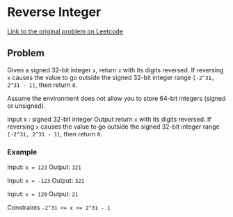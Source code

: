 # Reverse Integer

[Link to the original problem on Leetcode](https://leetcode.com/problems/reverse-integer/)

## Problem

Given a signed 32-bit integer `x`, return `x` with its digits reversed. If reversing `x` causes the value to go outside the signed 32-bit integer range `[-2^31, 2^31 - 1]`, then return `0`.

Assume the environment does not allow you to store 64-bit integers (signed or unsigned).

Input
x : signed 32-bit integer
Output
return `x` with its digits reversed.
If reversing `x` causes the value to go outside the signed 32-bit integer range `[-2^31, 2^31 - 1]`, then return `0`.

### Example
Input: `x = 123`
Output: `321`

Input: `x = -123`
Output: `321`

Input: `x = 120`
Output: `21`

Constraints
`-2^31 <= x <= 2^31 - 1`




